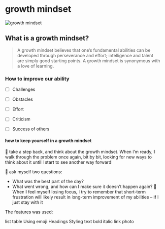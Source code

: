 

# growth mindset
![growth mindset](https://3kllhk1ibq34qk6sp3bhtox1-wpengine.netdna-ssl.com/wp-content/uploads/2015/11/growth-mindset.png)

## What is a growth mindset?
>A growth mindset believes that one’s fundamental abilities can be developed through perseverance and effort; intelligence and talent are simply good starting points. A growth mindset is synonymous with a love of learning.





### How to improve our ability

   
   - [ ] Challenges
   - [ ] Obstacles
   - [ ] Effort
   - [ ] Criticism
   - [ ] Success of others


  #### how to keep yourself in a growth mindset
:checkered_flag: take a step back, and think about the growth mindset. When I’m ready, I walk through the problem once again, bit by bit, looking for new ways to think about it until I start to see another way forward
    

:checkered_flag: ask myself two questions:

 * What was the best part of the day?
 * What went wrong, and how can I make sure it doesn’t happen again?
:checkered_flag: When I feel myself losing focus, I try to remember that short-term frustration will likely result in long-term improvement of my abilities – if I just stay with it


The features was used:

list
table
Using emoji
Headings
Styling text
bold
italic
link
photo